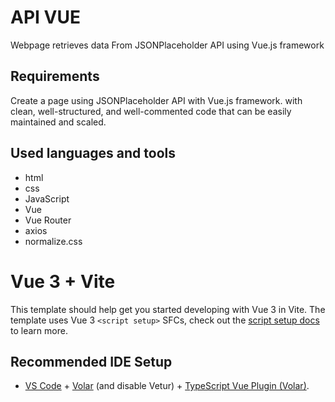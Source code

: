 # API VUE

Webpage retrieves data From JSONPlaceholder API using Vue.js framework

## Requirements

Create a page using JSONPlaceholder API with Vue.js framework. with clean, well-structured, and well-commented code that can be easily maintained and scaled.

## Used languages and tools

- html
- css
- JavaScript
- Vue
- Vue Router
- axios
- normalize.css

# Vue 3 + Vite

This template should help get you started developing with Vue 3 in Vite. The template uses Vue 3 `<script setup>` SFCs, check out the [script setup docs](https://v3.vuejs.org/api/sfc-script-setup.html#sfc-script-setup) to learn more.

## Recommended IDE Setup

- [VS Code](https://code.visualstudio.com/) + [Volar](https://marketplace.visualstudio.com/items?itemName=Vue.volar) (and disable Vetur) + [TypeScript Vue Plugin (Volar)](https://marketplace.visualstudio.com/items?itemName=Vue.vscode-typescript-vue-plugin).

